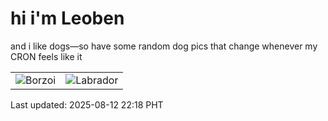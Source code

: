# hi i'm Leoben

and i like dogs—so have some random dog pics that change whenever my CRON feels like it

|  |  |
|--------|----------|
| ![Borzoi](https://random-dog-vercel.vercel.app/api/random-borzoi?v=1755008283) | ![Labrador](https://random-dog-vercel.vercel.app/api/random-labrador?v=1755008283) |

Last updated: 2025-08-12 22:18 PHT
